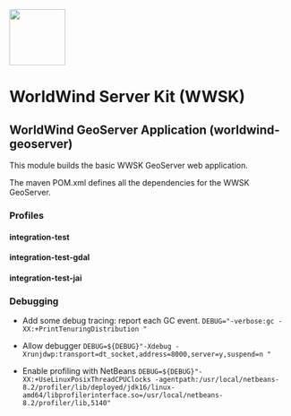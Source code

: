 <img src="https://worldwind.arc.nasa.gov/css/images/nasa-logo.svg" height="100"/> 

# WorldWind Server Kit (WWSK)
## WorldWind GeoServer Application (worldwind-geoserver)

This module builds the basic WWSK GeoServer web application. 

The maven POM.xml defines all the dependencies for the WWSK GeoServer.


### Profiles
#### integration-test

#### integration-test-gdal

#### integration-test-jai

### Debugging

- Add some debug tracing: report each GC event.
`DEBUG="-verbose:gc -XX:+PrintTenuringDistribution "`

- Allow debugger 
`DEBUG=${DEBUG}"-Xdebug -Xrunjdwp:transport=dt_socket,address=8000,server=y,suspend=n "` 

- Enable profiling with NetBeans
`DEBUG=${DEBUG}"-XX:+UseLinuxPosixThreadCPUClocks -agentpath:/usr/local/netbeans-8.2/profiler/lib/deployed/jdk16/linux-amd64/libprofilerinterface.so=/usr/local/netbeans-8.2/profiler/lib,5140"`
